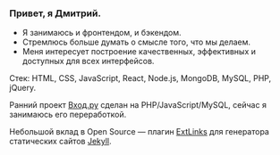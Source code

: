 ### Привет, я Дмитрий.

- Я занимаюсь и фронтендом, и бэкендом.
- Стремлюсь больше думать о смысле того, что мы делаем.
- Меня интересует построение качественных, эффективных и доступных для всех интерфейсов.

Стек: HTML, CSS, JavaScript, React, Node.js, MongoDB, MySQL, PHP, jQuery.

Ранний проект [Вход.ру](https://vhod.ru/) сделан на PHP/JavaScript/MySQL, сейчас я занимаюсь его переработкой.

Небольшой вклад в Open Source — плагин [ExtLinks](https://github.com/d-ogarkov/jekyll-extlinks) для генератора статических сайтов [Jekyll](https://github.com/jekyll/jekyll).

<!--
**d-ogarkov/d-ogarkov** is a ✨ _special_ ✨ repository because its `README.md` (this file) appears on your GitHub profile.

Here are some ideas to get you started:

- 🔭 I’m currently working on ...
- 🌱 I’m currently learning ...
- 👯 I’m looking to collaborate on ...
- 🤔 I’m looking for help with ...
- 💬 Ask me about ...
- 📫 How to reach me: ...
- 😄 Pronouns: ...
- ⚡ Fun fact: ...
-->

